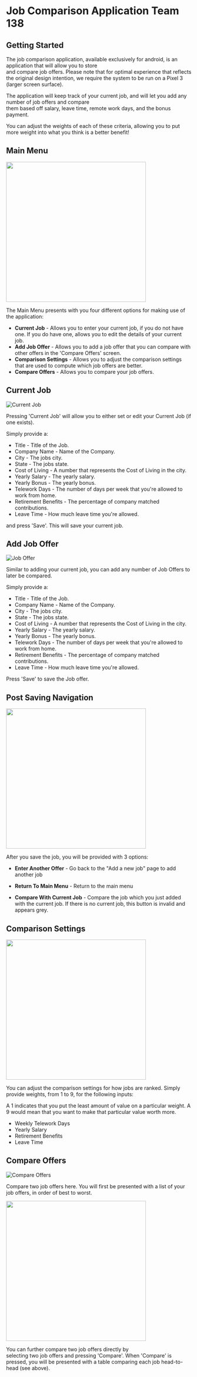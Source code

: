 # Job Comparison Application Team 138



## Getting Started

<p>The job comparison application, available exclusively for android, is an application that will allow you to store <br>
and compare job offers. Please note that for optimal experience that reflects the original design intention, we require the system to be run on a Pixel 3 (larger screen surface).

The application will keep track of your current job, and will let you add any number of job offers and compare 
<br>them based off salary, leave time, remote work days, and the bonus payment. 

You can adjust the weights of each of these criteria, allowing you to put more weight into what you think is a better benefit!</p>



## Main Menu

<img src="../images/mainmenu.JPG" width="380" />

The Main Menu presents with you four different options for making use of the application:
* <b>Current Job</b> - Allows you to enter your current job, if you do not have one. If you do have one, allows you to edit the details of your current job.
* <b>Add Job Offer</b> - Allows you to add a job offer that you can compare with other offers in the 'Compare Offers' screen.
* <b>Comparison Settings</b> - Allows you to adjust the comparison settings that are used to compute which job offers are better.
* <b>Compare Offers</b> - Allows you to compare your job offers.



## Current Job

![Current Job](../images/current_job.PNG)


Pressing 'Current Job' will allow you to either set or edit your Current Job (if one exists).


Simply provide a: <br>

* Title - Title of the Job.
* Company Name - Name of the Company.
* City - The jobs city.
* State - The jobs state.
* Cost of Living - A number that represents the Cost of Living in the city.
* Yearly Salary - The yearly salary.
* Yearly Bonus - The yearly bonus.
* Telework Days - The number of days per week that you're allowed to work from home.
* Retirement Benefits - The percentage of company matched contributions.
* Leave Time - How much leave time you're allowed.

and press 'Save'. This will save your current job.




## Add Job Offer

![Job Offer](../images/new_job.PNG)


Similar to adding your current job, you can add any number of Job Offers to later be compared.

Simply provide a: <br>

* Title - Title of the Job.
* Company Name - Name of the Company.
* City - The jobs city.
* State - The jobs state.
* Cost of Living - A number that represents the Cost of Living in the city.
* Yearly Salary - The yearly salary.
* Yearly Bonus - The yearly bonus.
* Telework Days - The number of days per week that you're allowed to work from home.
* Retirement Benefits - The percentage of company matched contributions.
* Leave Time - How much leave time you're allowed.

Press 'Save' to save the Job offer.



## Post Saving Navigation
<img src="../images/post_sav_nav.png" width="380" />

After you save the job, you will be provided with 3 options:

* **Enter Another Offer** - Go back to the "Add a new job" page to add another job

* **Return To Main Menu** - Return to the main menu

* **Compare With Current Job** - Compare the job which you just added with the current job. If there is no current job, this button is invalid and appears grey.




## Comparison Settings

<img src="../images/comparisonsettings.JPG" width="380" />

You can adjust the comparison settings for how jobs are ranked. Simply provide weights, from 1 to 9, for the following inputs:

A 1 indicates that you put the least amount of value on a particular weight. A 9 would mean that you want to make that particular value worth more.

* Weekly Telework Days
* Yearly Salary
* Retirement Benefits
* Leave Time




## Compare Offers

![Compare Offers](../images/compare_jobs.PNG)

Compare two job offers here. You will first be presented with a list of your job offers, in order of best to worst. 

<img src="../images/compare2.png" width="380" />

You can further compare two job offers directly by <br>
selecting two job offers and pressing 'Compare'. When 'Compare' is pressed, you will be presented with a table comparing each job head-to-head (see above).



